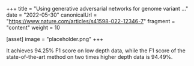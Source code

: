 +++
title = "Using generative adversarial networks for genome variant ..."
date = "2022-05-30"
canonicalUrl = "https://www.nature.com/articles/s41598-022-12346-7"
fragment = "content"
weight = 10

[asset]
    image = "placeholder.png"
+++

It achieves 94.25% F1 score on low depth data, while the F1 score of the 
state-of-the-art method on two times higher depth data is 94.49%.

